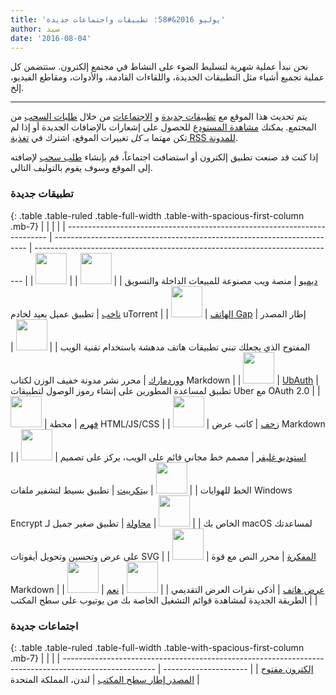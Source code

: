 ```yaml
---
title: 'يوليو 2016&#58؛ تطبيقات واجتماعات جديدة'
author: سيد
date: '2016-08-04'
---
```


نحن نبدأ عملية شهرية لتسليط الضوء على النشاط في مجتمع إلكترون. ستتضمن كل عملية تجميع أشياء مثل التطبيقات الجديدة، واللقاءات القادمة، والأدوات، ومقاطع الفيديو، إلخ.

---

يتم تحديث هذا الموقع مع [تطبيقات جديدة](https://electronjs.org/apps) و [الاجتماعات](https://electronjs.org/community) من خلال [طلبات السحب](https://github.com/electron/electronjs.org/pulls) من المجتمع. يمكنك [مشاهدة المستودع](https://github.com/electron/electronjs.org) للحصول على إشعارات بالإضافات الجديدة أو إذا لم تكن مهتما بـ _كل_ تغييرات الموقع، اشترك في [تغذية RSS للمدونة](https://electronjs.org/feed.xml).

إذا كنت قد صنعت تطبيق إلكترون أو استضافت اجتماعاً، قم بإنشاء [طلب سحب](https://github.com/electron/electronjs.org) لإضافته إلى الموقع وسوف يقوم بالتوليف التالي.

### تطبيقات جديدة

{: .table .table-ruled .table-full-width .table-with-spacious-first-column .mb-7}
|                                                                           |                                                                         |                                                                             |
| ------------------------------------------------------------------------- | ----------------------------------------------------------------------- | --------------------------------------------------------------------------- |
| <img src="/images/apps/demio.png" width="50" />          | [ديميو](https://demio.com)                                              | منصة ويب مصنوعة للمبيعات الداخلة والتسويق                                   |
| <img src="/images/apps/electorrent.png" width="50" />    | [ناخب](https://github.com/Tympanix/Electorrent)                         | تطبيق عميل بعيد لخادم uTorrent                                              |
| <img src="/images/apps/phonegap.png" width="50" />       | [الهاتف Gap](http://phonegap.com/products/#desktop-app-section)         | إطار المصدر المفتوح الذي يجعلك تبني تطبيقات هاتف مدهشة باستخدام تقنية الويب |
| <img src="/images/apps/wordmark.png" width="50" />       | [ووردمارك](http://wordmarkapp.com)                                      | محرر نشر مدونة خفيف الوزن لكتاب Markdown                                    |
| <img src="/images/apps/ubauth.png" width="50" />         | [UbAuth](http://ubauth.enytc.com)                                       | تطبيق لمساعدة المطورين على إنشاء رموز الوصول لتطبيقات Uber مع OAuth 2.0     |
| <img src="/images/apps/hyperterm.png" width="50" />      | [فهرم](https://hyperterm.org)                                           | محطة HTML/JS/CSS                                                            |
| <img src="/images/apps/marp.png" width="50" />           | [زحف](https://yhatt.github.io/marp)                                     | كاتب عرض Markdown                                                           |
| <img src="/images/apps/glyphrstudio.png" width="50" />   | [استوديو غليفر](https://github.com/glyphr-studio/Glyphr-Studio-Desktop) | مصمم خط مجاني قائم على الويب، يركز على تصميم الخط للهوايات                  |
| <img src="/images/apps/bitcrypt.png" width="50" />       | [بيتكريبت](https://github.com/Nazgul07/BitCrypt)                        | تطبيق بسيط لتشفير ملفات Windows Encrypt الخاص بك                            |
| <img src="/images/apps/trym.png" width="50" />           | [محاولة](http://kontentapps.com/trym)                                   | تطبيق صغير جميل لـ macOS لمساعدتك على عرض وتحسين وتحويل أيقونات SVG         |
| <img src="/images/apps/booker.png" width="50" />         | [المفكرة](http://apps.meamka.me/booker)                                 | محرر النص مع قوة Markdown                                                   |
| <img src="/images/apps/phonepresenter.png" width="50" /> | [عرض هاتف](https://phonepresenter.com)                                  | أذكى نقرات العرض التقديمي                                                   |
| <img src="/images/apps/yout-player.png" width="50" />    | [نعم](https://youtplayer.github.io)                                     | الطريقة الجديدة لمشاهدة قوائم التشغيل الخاصة بك من يوتيوب على سطح المكتب    |

### اجتماعات جديدة

{: .table .table-ruled .table-full-width .table-with-spacious-first-column .mb-7}
|                                                                                                       |                       |
| ----------------------------------------------------------------------------------------------------- | --------------------- |
| [إلكترون مفتوح المصدر إطار سطح المكتب](http://www.meetup.com/Electron-Open-Source-Desktop-Framework/) | لندن، المملكة المتحدة |

